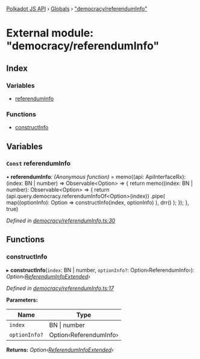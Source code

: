 [Polkadot JS API](../README.md) › [Globals](../globals.md) › ["democracy/referendumInfo"](_democracy_referenduminfo_.md)

# External module: "democracy/referendumInfo"

## Index

### Variables

* [referendumInfo](_democracy_referenduminfo_.md#const-referenduminfo)

### Functions

* [constructInfo](_democracy_referenduminfo_.md#constructinfo)

## Variables

### `Const` referendumInfo

• **referendumInfo**: *(Anonymous function)* =  memo((api: ApiInterfaceRx): (index: BN | number) => Observable<Option<ReferendumInfoExtended>> => {
  return memo((index: BN | number): Observable<Option<ReferendumInfoExtended>> => {
    return (api.query.democracy.referendumInfoOf<Option<ReferendumInfo>>(index))
      .pipe(
        map((optionInfo): Option<ReferendumInfoExtended> =>
          constructInfo(index, optionInfo)
        ),
        drr()
      );
  });
}, true)

*Defined in [democracy/referendumInfo.ts:30](https://github.com/polkadot-js/api/blob/7cc961f789/packages/api-derive/src/democracy/referendumInfo.ts#L30)*

## Functions

###  constructInfo

▸ **constructInfo**(`index`: BN | number, `optionInfo?`: Option‹ReferendumInfo›): *Option‹[ReferendumInfoExtended](../classes/_type_referenduminfoextended_.referenduminfoextended.md)›*

*Defined in [democracy/referendumInfo.ts:17](https://github.com/polkadot-js/api/blob/7cc961f789/packages/api-derive/src/democracy/referendumInfo.ts#L17)*

**Parameters:**

Name | Type |
------ | ------ |
`index` | BN &#124; number |
`optionInfo?` | Option‹ReferendumInfo› |

**Returns:** *Option‹[ReferendumInfoExtended](../classes/_type_referenduminfoextended_.referenduminfoextended.md)›*
